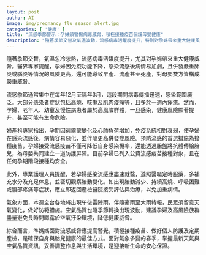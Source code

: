 ```yaml
---
layout: post
author: AI
image: img/pregnancy_flu_season_alert.jpg
categories: [ '健康' ]
title: "流感季節警示：孕婦須警惕病毒威脅，積極接種疫苗保護母嬰健康"
description: "隨著季節交替及氣溫波動，流感病毒活躍度提升，特別對孕婦帶來重大健康風險。專家提醒孕婦因免疫力下降感染流感後易導致嚴重併發症及影響胎兒健康，接種公費流感疫苗成為首選預防措施。同時，氣象局指出本週全台午後雷陣雨及空氣品質波動，孕婦需注意日常防護與健康監測，確保母嬰安全。"
---
```

隨著季節交替，氣溫忽冷忽熱，流感病毒活躍度提升，尤其對孕婦帶來重大健康威脅。醫界專家提醒，孕婦因免疫功能下降，感染流感後病情易加劇，且併發嚴重肺炎或腦炎等情況的風險更高，還可能導致早產、流產甚至死產，對母嬰雙方皆構成嚴重威脅。

流感季節通常集中在每年12月至隔年3月，這段期間病毒傳播迅速，感染範圍廣泛。大部分感染者症狀包括高燒、咳嗽及肌肉痠痛等，且多於一週內痊癒。然而，孕婦、老年人、幼童及慢性病患者屬於高風險群體，一旦感染，健康風險顯著提升，甚至可能有生命危險。

婦產科專家指出，孕期因荷爾蒙變化及心肺負荷增加，免疫系統相對衰弱，使孕婦在感染流感後，病情容易惡化，並伴隨更高併發症風險。預防流感的首選措施為接種疫苗，孕婦接受流感疫苗不僅可降低自身感染機率，還能透過胎盤將抗體傳給胎兒，為母嬰共同建立一道防護屏障。目前孕婦已列入公費流感疫苗接種對象，且在任何孕期階段接種均安全。

此外，專業護理人員提醒，若孕婦感染流感應盡速就醫，遵照醫囑定時服藥，多補充水分及充足休息，並密切觀察胎動變化。如出現胎動減少、持續高燒、呼吸困難或腹部疼痛等症狀，應立即返回產檢醫院接受評估與治療，以免加重病情。

氣象方面，本週全台各地將出現午後雷陣雨，伴隨豪雨至大雨特報，民眾須留意天氣變化，做好防範措施。空氣品質也隨季節轉換出現波動，建議孕婦及高風險族群盡量避免長時間曝露於空氣汙染環境，降低健康威脅。

綜合而言，準媽媽面對流感威脅應提高警覺，積極接種疫苗、做好個人防護及定期產檢，是確保自身與胎兒健康的最佳方式。面對氣象多變的春季，掌握最新天氣與空氣品質資訊，妥善調整作息與生活環境，是迎接新生命的安心保證。